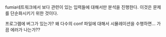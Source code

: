 fumia네트워크에서 보다 관련이 있는 입력들에 대해서만 분석을 진행한다. 이것은 문제를 단순화시키기 위한 것이다.

프로그램에 버그가 있는가? 왜 다수의 conf 파일에 대해서 시뮬레이션을 수행하면... 가끔 에러가 나는가??
